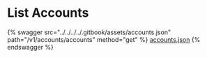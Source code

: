 # List Accounts

{% swagger src="../../../../.gitbook/assets/accounts.json" path="/v1/accounts/accounts" method="get" %}
[accounts.json](../../../../.gitbook/assets/accounts.json)
{% endswagger %}
